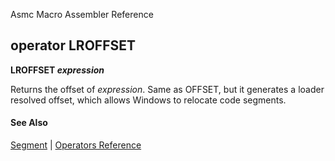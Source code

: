 Asmc Macro Assembler Reference

## operator LROFFSET

**LROFFSET _expression_**

Returns the offset of _expression_. Same as OFFSET, but it generates a loader resolved offset, which allows Windows to relocate code segments.

#### See Also

[Segment](segment.md) | [Operators Reference](readme.md)
